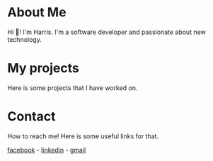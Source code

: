 # About Me

Hi 👋! I'm Harris. I'm a software developer and passionate about new technology.

# My projects

Here is some projects that I have worked on.

# Contact

How to reach me! Here is some useful links for that.

[facebook](https://www.facebook.com/harris.salimo/) - [linkedin](https://www.linkedin.com/in/harris-maila-salimo-098745210/) - [gmail](harrismailasalimo@gmail.com)
